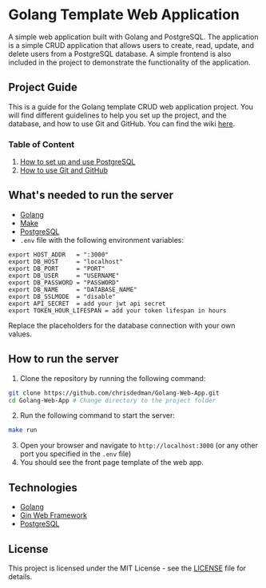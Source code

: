 # Golang Template Web Application
A simple web application built with Golang and PostgreSQL. The application is a simple CRUD application that allows users to create, read, update, and delete users from a PostgreSQL database.
A simple frontend is also included in the project to demonstrate the functionality of the application.

## Project Guide
This is a guide for the Golang template CRUD web application project. You will find different guidelines to help you set up the project, and the database, and how to use Git and GitHub. You can find the wiki [here](https://github.com/chrisdedman/Golang-Web-App/wiki).

### Table of Content
1. [How to set up and use PostgreSQL](https://github.com/chrisdedman/Golang-Web-App/wiki/PostgresSQL-Setup-Guide)
2. [How to use Git and GitHub](https://github.com/chrisdedman/Golang-Web-App/wiki/Git-&-GitHub-Guide)

## What's needed to run the server
- [Golang](https://golang.org/)
- [Make](https://www.gnu.org/software/make/)
- [PostgreSQL](https://www.postgresql.org/)
- ``.env`` file with the following environment variables:
```text
export HOST_ADDR   = ":3000"
export DB_HOST     = "localhost"
export DB_PORT     = "PORT"
export DB_USER     = "USERNAME"
export DB_PASSWORD = "PASSWORD"
export DB_NAME     = "DATABASE_NAME"
export DB_SSLMODE  = "disable"
export API_SECRET  = add your jwt api secret
export TOKEN_HOUR_LIFESPAN = add your token lifespan in hours
```
Replace the placeholders for the database connection with your own values.

## How to run the server
1. Clone the repository by running the following command:
```bash
git clone https://github.com/chrisdedman/Golang-Web-App.git
cd Golang-Web-App # Change directory to the project folder
```
2. Run the following command to start the server:
```bash
make run
```
3. Open your browser and navigate to `http://localhost:3000` (or any other port you specified in the `.env` file)
4. You should see the front page template of the web app.

## Technologies
- [Golang](https://golang.org/)
- [Gin Web Framework](https://pkg.go.dev/github.com/gin-gonic/gin#section-readme)
- [PostgreSQL](https://www.postgresql.org/)

## License
This project is licensed under the MIT License - see the [LICENSE](LICENSE) file for details.